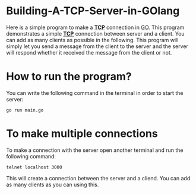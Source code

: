 # Building-A-TCP-Server-in-GOlang

Here is a simple program to make a [**TCP**](https://www.geeksforgeeks.org/tcp-connection-establishment/) connection in [GO](https://go.dev/). This program demonstrates a simple [**TCP**](https://www.geeksforgeeks.org/tcp-connection-establishment/) connection between server and a client. You can add as many clients as possible in the following. This program will simply let you send a message from the client to the server and the server will respond whether it received the message from the client or not.

# How to run the program?

You can write the following command in the terminal in order to start the server:

```console
go run main.go
```
# To make multiple connections
To make a connection with the server open another terminal and run the following command:

```console
telnet localhost 3000
```
This will create a connection between the server and a cliend.
You can add as many clients as you can using this.
